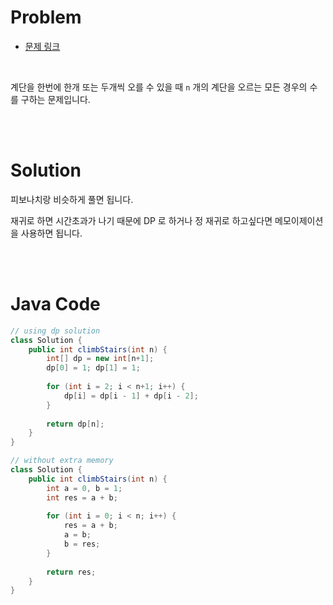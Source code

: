 # Problem

- [문제 링크](https://leetcode.com/problems/climbing-stairs/)

<br>

계단을 한번에 한개 또는 두개씩 오를 수 있을 때 `n` 개의 계단을 오르는 모든 경우의 수를 구하는 문제입니다.

<br><br>

# Solution

피보나치랑 비슷하게 풀면 됩니다.

재귀로 하면 시간초과가 나기 때문에 DP 로 하거나 정 재귀로 하고싶다면 메모이제이션을 사용하면 됩니다.

<br><br>

# Java Code

```java
// using dp solution
class Solution {
    public int climbStairs(int n) {
        int[] dp = new int[n+1];
        dp[0] = 1; dp[1] = 1;
        
        for (int i = 2; i < n+1; i++) {
            dp[i] = dp[i - 1] + dp[i - 2];
        }
        
        return dp[n];
    }
}

// without extra memory
class Solution {
    public int climbStairs(int n) {
        int a = 0, b = 1;
        int res = a + b;
        
        for (int i = 0; i < n; i++) {
            res = a + b;
            a = b;
            b = res;
        }
        
        return res;
    }
}
```
